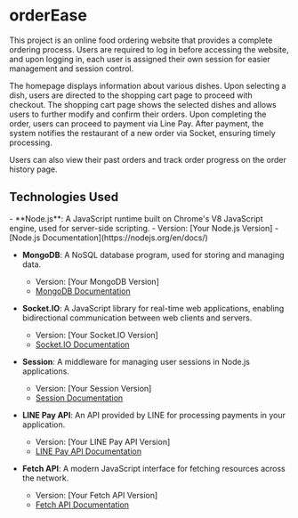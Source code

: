 <h1>orderEase</h1>
This project is an online food ordering website that provides a complete ordering process. Users are required to log in before accessing the website, and upon logging in, each user is assigned their own session for easier management and session control.

The homepage displays information about various dishes. Upon selecting a dish, users are directed to the shopping cart page to proceed with checkout. The shopping cart page shows the selected dishes and allows users to further modify and confirm their orders. Upon completing the order, users can proceed to payment via Line Pay. After payment, the system notifies the restaurant of a new order via Socket, ensuring timely processing.

Users can also view their past orders and track order progress on the order history page.

<h2>Technologies Used</h2>
- **Node.js**: A JavaScript runtime built on Chrome's V8 JavaScript engine, used for server-side scripting.
  - Version: [Your Node.js Version]
  - [Node.js Documentation](https://nodejs.org/en/docs/)

- **MongoDB**: A NoSQL database program, used for storing and managing data.
  - Version: [Your MongoDB Version]
  - [MongoDB Documentation](https://docs.mongodb.com/)

- **Socket.IO**: A JavaScript library for real-time web applications, enabling bidirectional communication between web clients and servers.
  - Version: [Your Socket.IO Version]
  - [Socket.IO Documentation](https://socket.io/docs/)

- **Session**: A middleware for managing user sessions in Node.js applications.
  - Version: [Your Session Version]
  - [Session Documentation](https://www.npmjs.com/package/session)

- **LINE Pay API**: An API provided by LINE for processing payments in your application.
  - Version: [Your LINE Pay API Version]
  - [LINE Pay API Documentation](https://pay.line.me/developers/apis)

- **Fetch API**: A modern JavaScript interface for fetching resources across the network.
  - Version: [Your Fetch API Version]
  - [Fetch API Documentation](https://developer.mozilla.org/en-US/docs/Web/API/Fetch_API)
